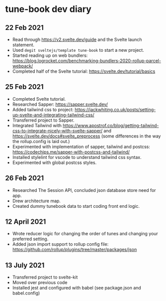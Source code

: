 # tune-book dev diary

## 22 Feb 2021

- Read through https://v2.svelte.dev/guide and the Svelte launch statement.
- Used `degit sveltejs/template tune-book` to start a new project.
- Started reading up on web bundlers: https://blog.logrocket.com/benchmarking-bundlers-2020-rollup-parcel-webpack/
- Completed half of the Svelte tutorial: https://svelte.dev/tutorial/basics

## 25 Feb 2021

- Completed Svelte tutorial.
- Researched Sapper: https://sapper.svelte.dev/
- Added tailwind css to project: https://jackwhiting.co.uk/posts/setting-up-svelte-and-integrating-tailwind-css/
- Transferred project to Sapper.
- Integrated Tailwind with https://www.apostrof.co/blog/getting-tailwind-css-to-integrate-nicely-with-svelte-sapper/ and https://svelte.dev/docs#svelte_preprocess (some differences in the way the rollup.config is laid out.)
- Experimented with implementation of sapper, tailwind and postcss: https://codechips.me/sapper-with-postcss-and-tailwind/
- Installed stylelint for vscode to understand tailwind css syntax.
- Experimented with global postcss styles.

## 26 Feb 2021

- Researched The Session API, concluded json database store need for app.
- Drew architecture map.
- Created dummy tunebook data to start coding front end logic.

## 12 April 2021

- Wrote reducer logic for changing the order of tunes and changing your preferred setting.
- Added json import support to rollup config file: https://github.com/rollup/plugins/tree/master/packages/json

## 13 July 2021

- Transferred project to svelte-kit
- Moved over previous code
- Installed jest and configured with babel (see package.json and babel.config)
